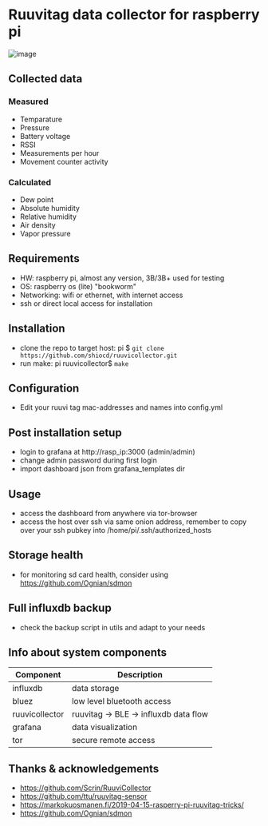 # Ruuvitag data collector for raspberry pi
![image](https://github.com/user-attachments/assets/54e67ba7-aba9-4a5d-a217-329309b4ded9)

## Collected data
### Measured
 - Temparature
 - Pressure
 - Battery voltage
 - RSSI
 - Measurements per hour
 - Movement counter activity
### Calculated
 - Dew point
 - Absolute humidity
 - Relative humidity
 - Air density
 - Vapor pressure

## Requirements
 - HW: raspberry pi, almost any version, 3B/3B+ used for testing
 - OS: raspberry os (lite) "bookworm"
 - Networking: wifi or ethernet, with internet access
 - ssh or direct local access for installation

## Installation
 - clone the repo to target host: pi $ `git clone https://github.com/shiocd/ruuvicollector.git`
 - run make: pi ruuvicollector$ `make`

## Configuration
  - Edit your ruuvi tag mac-addresses and names into config.yml

## Post installation setup
 - login to grafana at http://rasp\_ip:3000 (admin/admin)
 - change admin password during first login
 - import dashboard json from grafana\_templates dir

## Usage
 - access the dashboard from anywhere via tor-browser
 - access the host over ssh via same onion address, remember to copy over your ssh pubkey into /home/pi/.ssh/authorized\_hosts

## Storage health
 - for monitoring sd card health, consider using https://github.com/Ognian/sdmon

## Full influxdb backup
 - check the backup script in utils and adapt to your needs

## Info about system components
| Component | Description |
| --- | --- |
| influxdb | data storage |
| bluez | low level bluetooth access |
| ruuvicollector | ruuvitag -> BLE -> influxdb data flow |
| grafana | data visualization |
| tor | secure remote access |

## Thanks & acknowledgements
 - https://github.com/Scrin/RuuviCollector
 - https://github.com/ttu/ruuvitag-sensor
 - https://markokuosmanen.fi/2019-04-15-rasperry-pi-ruuvitag-tricks/
 - https://github.com/Ognian/sdmon
